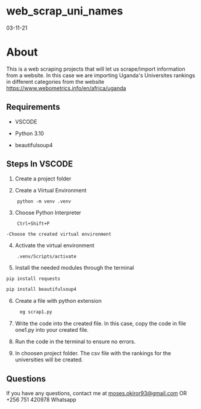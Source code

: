 # web_scrap_uni_names
03-11-21

# About
This is a web scraping projects that will let us scrape/import information from a website. In this case we are importing Uganda's Universites rankings in different categories from the website https://www.webometrics.info/en/africa/uganda

## Requirements
- VSCODE

- Python 3.10

- beautifulsoup4

## Steps In VSCODE

1. Create a project folder

2. Create a Virtual Environment
```
    python -m venv .venv
```

3. Choose Python Interpreter
```
    Ctrl+Shift+P
```

    -Choose the created virtual environment

4. Activate the virtual environment
```
    .venv/Scripts/activate
```
5. Install the needed modules through the terminal
```bash
pip install requests
```
```bash
pip install beautifulsoup4
```
6. Create a file with python extension
```bash
     eg scrap1.py
``` 
7. Write the code into the created file. In this case, copy the code in file one1.py into your created file.

8. Run the code in the terminal to ensure no errors.
 
9. In choosen project folder. The csv file with the rankings for the universities will be created.

## Questions
If you have any questions, contact me at moses.okiror93@gmail.com OR +256 751 420978 Whatsapp
